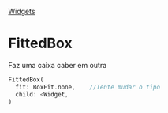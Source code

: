 [Widgets](https://github.com/leofds/flutter-class/blob/master/flutter/widgets/README.md)

# FittedBox

Faz uma caixa caber em outra

```dart
FittedBox(
  fit: BoxFit.none,    //Tente mudar o tipo
  child: <Widget,
)
```
